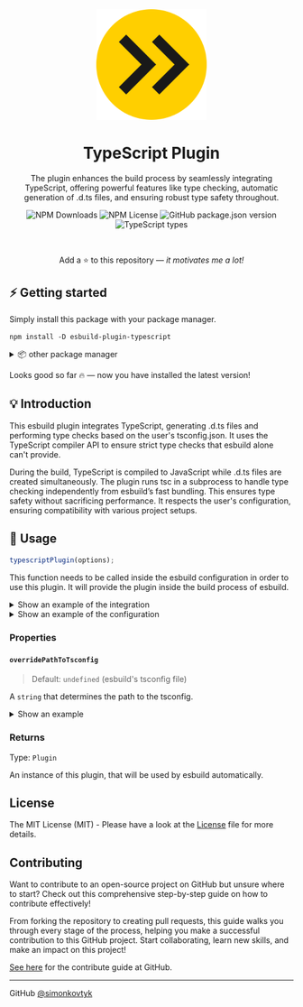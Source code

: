 <div align="center">

<img width="196" src="https://raw.githubusercontent.com/simonkovtyk/esbuild-plugin-typescript/611c5c4942c8460ec6247ab833418908e9213a9b/docs/esbuild-favicon.svg" />

<h1>TypeScript Plugin</h1>

<p>The plugin enhances the build process by seamlessly integrating TypeScript, offering powerful features like type checking, automatic generation of .d.ts files, and ensuring robust type safety throughout.</p>

![NPM Downloads](https://img.shields.io/npm/dw/esbuild-plugin-typescript)
![NPM License](https://img.shields.io/npm/l/esbuild-plugin-typescript)
![GitHub package.json version](https://img.shields.io/npm/v/esbuild-plugin-typescript)
![TypeScript types](https://img.shields.io/badge/TypeScript_types-included-blue)

<br />

Add a ⭐ to this repository — *it motivates me a lot!*

</div>

## ⚡️ Getting started

Simply install this package with your package manager.

````shell
npm install -D esbuild-plugin-typescript
````

<details>
<summary>📦 other package manager</summary>

Here are examples for installing the package with other package manager.

> 💾 **yarn**
> ````shell
> yarn add -D esbuild-plugin-typescript
> ````

> 💾 **pnpm**
> ````shell
> pnpm install -D esbuild-plugin-typescript
> ````

</details>

Looks good so far 🔥 — now you have installed the latest version!

## 💡 Introduction

This esbuild plugin integrates TypeScript, generating .d.ts files and performing type checks based on the user's tsconfig.json. It uses the TypeScript compiler API to ensure strict type checks that
esbuild alone can't provide.

During the build, TypeScript is compiled to JavaScript while .d.ts files are created simultaneously. The plugin runs tsc in a subprocess to handle type checking
independently from esbuild’s fast bundling. This ensures type safety without sacrificing performance. It respects the user's configuration, ensuring compatibility with various project setups.

## 🔧 Usage

```typescript
typescriptPlugin(options);
```

This function needs to be called inside the esbuild configuration in order to use this plugin. It will provide the plugin inside the build process of esbuild.

<details>
<summary>Show an example of the integration</summary>

````typescript
esbuild.build({
  // some configuration...
  plugins: [
    typescriptPlugin();
    // more plugins here...
  ]
})
````

</details>

<details>
<summary>Show an example of the configuration</summary>

````typescript
typescriptPlugin({
  // configure here
});
````

</details>

### Properties

#### ``overridePathToTsconfig``

> Default: ``undefined`` (esbuild's tsconfig file)

A ``string`` that determines the path to the tsconfig.

<details>
<summary>Show an example</summary>

````typescript
typescriptPlugin({
  overridePathToTsconfig: "libs/my-lib/tsconfig.json" // any path allowed
});
````

</details>

### Returns

Type: ``Plugin``

An instance of this plugin, that will be used by esbuild automatically.

## License

The MIT License (MIT) - Please have a look at the [License](https://github.com/simonkovtyk/esbuild-plugin-typescript/blob/main/LICENSE) file for more details.

## Contributing

Want to contribute to an open-source project on GitHub but unsure where to start? Check out this comprehensive step-by-step guide on how to contribute effectively!

From forking the repository to creating pull requests, this guide walks you through every stage of the process, helping you make a successful contribution to this GitHub project. Start collaborating,
learn new skills, and make an impact on this project!

[See here](https://github.com/simonkovtyk/esbuild-plugin-typescript/blob/main/docs/guides/HOW_TO_CONTRIBUTE.md) for the contribute guide at GitHub.

<hr>

GitHub [@simonkovtyk](https://github.com/simonkovtyk)
